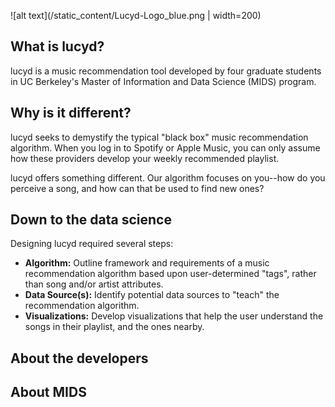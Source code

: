 ![alt text](/static_content/Lucyd-Logo_blue.png | width=200)

## What is lucyd?
lucyd is a music recommendation tool developed by four graduate students in UC Berkeley's Master of Information and Data Science (MIDS) program.

## Why is it different?
lucyd seeks to demystify the typical "black box" music recommendation algorithm. When you log in to Spotify or Apple Music, you can only assume how these providers develop your weekly recommended playlist.

lucyd offers something different. Our algorithm focuses on you--how do you perceive a song, and how can that be used to find new ones?

## Down to the data science
Designing lucyd required several steps:
  * **Algorithm:** Outline framework and requirements of a music recommendation algorithm based upon user-determined "tags", rather than song and/or artist attributes.
  * **Data Source(s):** Identify potential data sources to "teach" the recommendation algorithm.
  * **Visualizations:** Develop visualizations that help the user understand the songs in their playlist, and the ones nearby.

## About the developers


## About MIDS
